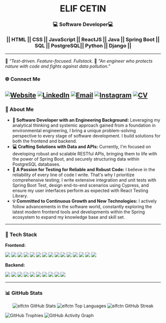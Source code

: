 <h1 align="center">ELIF CETIN</h1>
<h3 align="center">💻 Software Developer💻 </h3>
<h3 align="center">|| HTML || CSS || JavaScript || ReactJS || Java || Spring Boot || SQL || PostgreSQL|| Python || Django ||</h3>

---

🧠 *"Test-driven. Feature-focused. Fullstack.* 🌿 *"An engineer who protects nature with code and fights against data pollution."*


### 🌐 Connect Me
[![Website](https://img.shields.io/badge/Website-1A73E8?style=for-the-badge&logo=google-chrome&logoColor=white)](https://portfolio1-rosy-eight.vercel.app/)
[![LinkedIn](https://img.shields.io/badge/LinkedIn-0077B5?style=for-the-badge&logo=linkedin&logoColor=white)](https://linkedin.com/in/elifcetin-)
[![Email](https://img.shields.io/badge/Email-D14836?style=for-the-badge&logo=gmail&logoColor=white)](mailto:elifcetin.dev@gmail.com)
[![Instagram](https://img.shields.io/badge/Instagram-E4405F?style=for-the-badge&logo=instagram&logoColor=white)](https://instagram.com/elifcetinxx)
[![CV](https://img.shields.io/badge/CV-4285F4?style=for-the-badge&logo=googledrive&logoColor=white)](https://drive.google.com/file/d/15wCfG8BMfGDNdY3GEL5Eyxs63BNI-CZM/view?usp=drive_link)
---


### 🚀 About Me

- **🌱 Software Developer with an Engineering Background:** Leveraging my analytical thinking and systemic approach gained from a foundation in environmental engineering, I bring a unique problem-solving perspective to every stage of software development. I build solutions for both the frontend and backend.
- **💻 Crafting Solutions with Data and APIs:** Currently, I'm focused on developing robust and scalable RESTful APIs, bringing them to life with the power of Spring Boot, and securely structuring data within PostgreSQL databases.
- **🧪 A Passion for Testing for Reliable and Robust Code:** I believe in the reliability of every line of code I write. That's why I prioritize comprehensive testing; I write extensive integration and unit tests with Spring Boot Test, design end-to-end scenarios using Cypress, and ensure my user interfaces perform as expected with React Testing Library.
- **💡 Committed to Continuous Growth and New Technologies:** I actively follow advancements in the software world, constantly exploring the latest modern frontend tools and developments within the Spring ecosystem to expand my knowledge base and skill set.

---

### 🧰 Tech Stack

**Frontend:**
<p>
  <img src="https://img.shields.io/badge/HTML5-E34F26?style=for-the-badge&logo=html5&logoColor=white"/>
  <img src="https://img.shields.io/badge/CSS3-1572B6?style=for-the-badge&logo=css3&logoColor=white"/>
  <img src="https://img.shields.io/badge/Sass-CC6699?style=for-the-badge&logo=sass&logoColor=white"/>
  <img src="https://img.shields.io/badge/Tailwind_CSS-06B6D4?style=for-the-badge&logo=tailwindcss&logoColor=white"/>
  <img src="https://img.shields.io/badge/Bootstrap-7952B3?style=for-the-badge&logo=bootstrap&logoColor=white"/>
  <img src="https://img.shields.io/badge/MUI-007FFF?style=for-the-badge&logo=mui&logoColor=white"/>
  <img src="https://img.shields.io/badge/Styled_Components-DB7093?style=for-the-badge&logo=styled-components&logoColor=white"/>
  <img src="https://img.shields.io/badge/React-20232A?style=for-the-badge&logo=react&logoColor=61DAFB"/>
  <img src="https://img.shields.io/badge/Next.js-000000?style=for-the-badge&logo=nextdotjs&logoColor=white"/>
  <img src="https://img.shields.io/badge/TypeScript-007ACC?style=for-the-badge&logo=typescript&logoColor=white"/>
  <img src="https://img.shields.io/badge/Redux-764ABC?style=for-the-badge&logo=redux&logoColor=white"/>
  <img src="https://img.shields.io/badge/JavaScript-F7DF1E?style=for-the-badge&logo=javascript&logoColor=black"/>
  <img src="https://img.shields.io/badge/React%20Testing%20Library-E33332?style=for-the-badge&logo=testing-library&logoColor=white"/>
  <img src="https://img.shields.io/badge/Cypress-17202C?style=for-the-badge&logo=cypress&logoColor=white"/>
  <img src="https://img.shields.io/badge/Figma-F24E1E?style=for-the-badge&logo=figma&logoColor=white"/>
</p>


**Backend:**
<p>
  <img src="https://img.shields.io/badge/Node.js-339933?style=for-the-badge&logo=nodedotjs&logoColor=white"/>
  <img src="https://img.shields.io/badge/Python-3776AB?style=for-the-badge&logo=python&logoColor=white"/>
  <img src="https://img.shields.io/badge/MongoDB-47A248?style=for-the-badge&logo=mongodb&logoColor=white"/>
  <img src="https://img.shields.io/badge/Java-ED8B00?style=for-the-badge&logo=java&logoColor=white"/>
  <img src="https://img.shields.io/badge/Spring_Boot-6DB33F?style=for-the-badge&logo=spring-boot&logoColor=white"/>
  <img src="https://img.shields.io/badge/Spring_Security-6DB33F?style=for-the-badge&logo=spring-security&logoColor=white"/>
  <img src="https://img.shields.io/badge/Hibernate-59666C?style=for-the-badge&logo=hibernate&logoColor=white"/>
  <img src="https://img.shields.io/badge/Spring_Boot_Test-6DB33F?style=for-the-badge&logo=spring-boot&logoColor=white"/>
  <img src="https://img.shields.io/badge/SQL-003B57?style=for-the-badge&logo=postgresql&logoColor=white"/>
  <img src="https://shields.io/badge/PostgreSQL-316192?style=for-the-badge&logo=postgresql&logoColor=white"/>
</p>

---

### 📊 GitHub Stats

<p align="center">
  <img src="https://github-readme-stats.vercel.app/api?username=elfctn&show_icons=true&theme=radical" alt="elfctn GitHub Stats" />
  <img src="https://github-readme-stats.vercel.app/api/top-langs/?username=elfctn&layout=compact&theme=radical" alt="elfctn Top Languages" />
  <img src="https://github-readme-streak-stats.herokuapp.com/?user=elfctn&theme=radical" alt="elfctn GitHub Streak" />
  </p>


![GitHub Trophies](https://github-profile-trophy.vercel.app/?username=elfctn&theme=radical)
![GitHub Activity Graph](https://github-readme-activity-graph.vercel.app/graph?username=elfctn&theme=radical)


